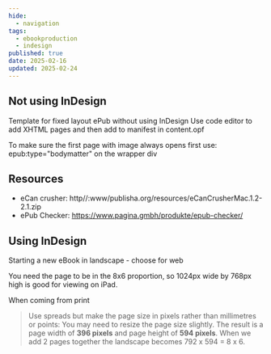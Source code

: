 ```yaml
---
hide:
  - navigation
tags:
  - ebookproduction
  - indesign
published: true
date: 2025-02-16
updated: 2025-02-24
---
```


## Not using InDesign
Template for fixed layout ePub without using InDesign
Use code editor to add XHTML pages and then add to manifest in content.opf

To make sure the first page with image always opens first use:
epub:type="bodymatter" on the wrapper div

## Resources
- eCan crusher: http//:www/publisha.org/resources/eCanCrusherMac.1.2-2.1.zip
- ePub Checker: https://www.pagina.gmbh/produkte/epub-checker/

## Using InDesign
Starting a new eBook in landscape - choose for web

You need the page to be in the 8x6 proportion, so 1024px wide by 768px high is good for viewing on iPad.

When coming from print

 > Use spreads but make the page size in pixels rather than millimetres or points: You may need to resize the page size slightly. The result is a page width of **396 pixels** and page height of **594 pixels**. When we add 2 pages together the landscape becomes 792 x 594 = 8 x 6.








